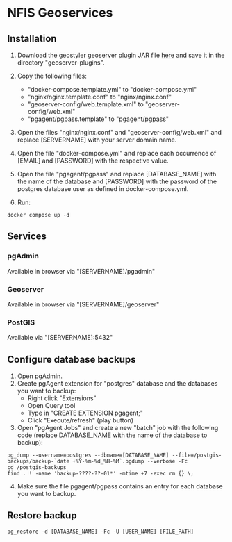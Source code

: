 # NFIS Geoservices

## Installation

1. Download the geostyler geoserver plugin JAR file [here](https://nexus.terrestris.de/#browse/browse:geoserver-extras:org%2Fgeoserver%2Fcommunity%2Fgs-geostyler%2F1.2.2%2Fgs-geostyler-1.2.2-2.22.2.jar) and save it in the directory "geoserver-plugins".

2. Copy the following files:
	* "docker-compose.template.yml" to "docker-compose.yml"
	* "nginx/nginx.template.conf" to "nginx/nginx.conf"
	* "geoserver-config/web.template.xml" to "geoserver-config/web.xml"
	* "pgagent/pgpass.template" to "pgagent/pgpass"

3. Open the files "nginx/nginx.conf" and "geoserver-config/web.xml" and replace [SERVERNAME] with your server domain name.

4. Open the file "docker-compose.yml" and replace each occurrence of [EMAIL] and [PASSWORD] with the respective value.

5. Open the file "pgagent/pgpass" and replace [DATABASE_NAME] with the name of the database and [PASSWORD] with the password of the postgres database user as defined in docker-compose.yml.

6. Run:
```
docker compose up -d
```

## Services

### pgAdmin
Available in browser via "[SERVERNAME]/pgadmin"
### Geoserver
Available in browser via "[SERVERNAME]/geoserver"
### PostGIS
Available via "[SERVERNAME]:5432"


## Configure database backups

1. Open pgAdmin.
2. Create pgAgent extension for "postgres" database and the databases you want to backup:
    * Right click "Extensions"
	* Open Query tool
	* Type in "CREATE EXTENSION pgagent;"
	* Click "Execute/refresh" (play button)
3. Open "pgAgent Jobs" and create a new "batch" job with the following code (replace DATABASE_NAME with the name of the database to backup):

```
pg_dump --username=postgres --dbname=[DATABASE_NAME] --file=/postgis-backups/backup-`date +%Y-%m-%d_%H-%M`.pgdump --verbose -Fc
cd /postgis-backups
find . ! -name 'backup-????-??-01*' -mtime +7 -exec rm {} \;
```
4. Make sure the file pgagent/pgpass contains an entry for each database you want to backup.

## Restore backup
```
pg_restore -d [DATABASE_NAME] -Fc -U [USER_NAME] [FILE_PATH]
```
